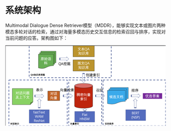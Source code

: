 # 系统架构

Multimodal Dialogue Dense Retriever模型（MDDR），能够实现文本或图片两种模态多轮对话的检索，通过对海量多模态历史交互信息的检索召回与排序，实现对当前问题的应答。架构图如下：

![](../.gitbook/assets/image%20%289%29.png)

